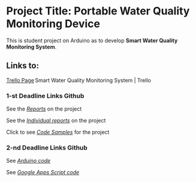 # Project Title:  Portable Water Quality Monitoring Device 

This is student project on Arduino as to develop **Smart Water Quality Monitoring System**.

## Links to:   

[Trello Page](https://trello.com/b/AU3PxAXM/arduino-project-10) Smart Water Quality Monitoring System | Trello 

### 1-st Deadline Links Github

See the [*Reports*](https://github.com/Valeryschka/ArduinoWaterQualitySystem/tree/Reports) on the project

See the [*Individual reports*](https://github.com/Valeryschka/ArduinoWaterQualitySystem/tree/IndividualReports
) on the project

Click to see [*Code Samples*](https://github.com/Valeryschka/ArduinoWaterQualitySystem/tree/Arduino-Code
) for the project

### 2-nd Deadline Links Github

See [*Arduino code* ](https://github.com/valerkahere/ArduinoWaterQualitySystem/blob/Project2/ArduinoSpreadsheet.ino)

See [*Google Apps Script code*](https://github.com/valerkahere/ArduinoWaterQualitySystem/blob/Project2/Code.gs)
